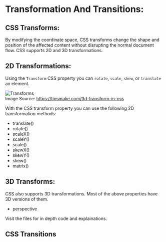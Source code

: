 # Transformation And Transitions:<r>
  
## CSS Transforms:<br>
By modifying the coordinate space, CSS transforms change the shape and position of the affected content without disrupting the normal document flow.
CSS supports 2D and 3D transformations.

## 2D Transformations: <br>
Using the `Transform` CSS property you can `rotate`, `scale`, `skew`, or `translate` an element. 
  
   ![Transforms](https://user-images.githubusercontent.com/70155541/134402288-3747cba1-de77-41b2-962d-9b7eb24a9d42.png)<br>
 Image Source: https://tipsmake.com/3d-transform-in-css <br>
  

With the CSS transform property you can use the following 2D transformation methods:

* translate()
* rotate()
* scaleX()
* scaleY()
* scale()
* skewX()
* skewY()
* skew()
* matrix()
  
 ## 3D Transforms:
  CSS also supports 3D transformations. Most of the above properties have 3D versions of them.
* perspective

Visit the files for in depth code and explainations.
  
  ## CSS Transitions
